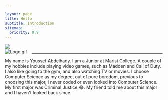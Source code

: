 ```yaml
---

layout: page
title: Hello
subtitle: Introduction
sitemap:
  priority: 0.9
---
```




<img src="{{ '/assets/img/IMG_8228.jpg' | prepend: site.baseurl }}" id="about-img">
<div style="align-self: left;;"></div><img src="https://media.giphy.com/media/GDgHrwVJzvrKmfGe88/giphy.gif" alt="Logo.gif" style="float: left; margin-right: 15px;">
<hr>
<div id="describe-text">
	<p>My name is Youssef Abdelhady. I am a Junior at Marist College. A couple of my hobbies include playing video games, such as Madden and Call of Duty. I also like going to the gym, and also watching TV or movies. I choose Computer Science as my degree, out of pure boredom, previous to choosing this major, I never coded or even looked into Computer Science. My first major was Criminal Justice 😂. My friend told me about this major and I haven't looked back since. </p>
